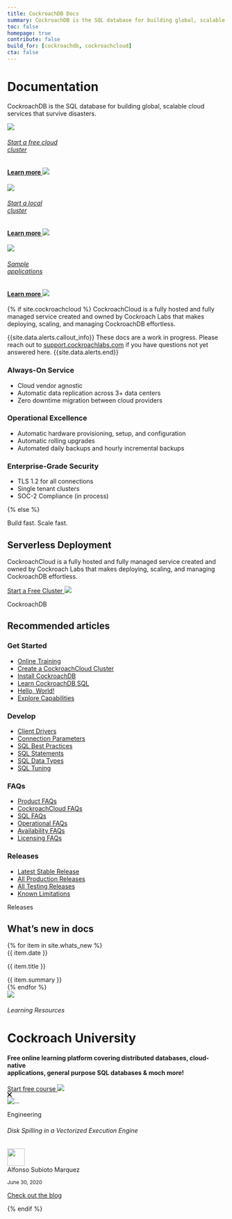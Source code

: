 ```yaml
---
title: CockroachDB Docs
summary: CockroachDB is the SQL database for building global, scalable cloud services that survive disasters.
toc: false
homepage: true
contribute: false
build_for: [cockroachdb, cockroachcloud]
cta: false
---
```


<div class="home-header mb-xl-5 bg-cover bg-cover__bg-3-1">
  <div class="p-2 p-md-5">
  <h1 class="m-0 text-white">Documentation</h1>
  <p class="mt-0 pb-4 text-white">CockroachDB is the SQL database for building global, scalable cloud services that survive disasters.</p>
    <div class="row d-lg-flex mx-0">
      <div class="col-lg-4 mb-3 mb-lg-0 pb-5">
        <div class="card card-link h-100 d-flex text-center">
        <a href="https://www.cockroachlabs.com/docs/cockroachcloud/quickstart.html" class="h-100">
          <div class="card-body p-4 d-flex flex-column justify-content-center align-items-center h-100 card-header-overlap">
            <img class="m-0 mb-4 mt-3" src="{{ 'images/icon-in-browser.svg' | relative_url }}"/>
            <h6 class="m-0 text-black">Start a free cloud<br> cluster</h6>
            <h4 class="mt-auto mb-0 text-electric-purple font-poppins-sb">Learn more <img class="m-0 ml-2" src="{{ 'images/icon-arrow-right-purple.svg' | relative_url }}"/></h4>
          </div>
          </a>
        </div>
      </div>
      <div class="col-lg-4 mb-3 mb-lg-0 pb-5">
        <div class="card card-link h-100 d-flex text-center">
        <a href="https://www.cockroachlabs.com/docs/dev/secure-a-cluster.html" class="h-100">
          <div class="card-body p-4 d-flex flex-column justify-content-center align-items-center h-100 card-header-overlap">
          <img class="m-0 mb-4 mt-3" src="{{ 'images/icon-sample-apps.svg' | relative_url }}"/>
            <h6 class="m-0 text-black">Start a local <br>cluster</h6>
            <h4 class="mt-auto mb-0  text-electric-purple font-poppins-sb">Learn more <img class="m-0 ml-2" src="{{ 'images/icon-arrow-right-purple.svg' | relative_url }}"/></h4>
          </div>
          </a>
        </div>
        </div>
      <div class="col-lg-4 mb-3 mb-lg-0 pb-5">
        <div class="card card-link h-100 d-flex text-center">
        <a href="https://www.cockroachlabs.com/docs/dev/hello-world-example-apps.html" class="h-100">
          <div class="card-body p-4 d-flex flex-column justify-content-center align-items-center h-100 card-header-overlap">
          <img class="m-0 mb-4 mt-3" src="{{ 'images/icon-deploy-cloud.svg' | relative_url }}"/>
            <h6 class="m-0 text-black">Sample <br>applications</h6>
            <h4 class="mt-auto mb-0  text-electric-purple font-poppins-sb">Learn more <img class="m-0 ml-2" src="{{ 'images/icon-arrow-right-purple.svg' | relative_url }}"/></h4>
          </div>
          </a>
        </div>
      </div>
    </div>
  </div>
</div>



{% if site.cockroachcloud %}
CockroachCloud is a fully hosted and fully managed service created and owned by Cockroach Labs that makes deploying, scaling, and managing CockroachDB effortless.

{{site.data.alerts.callout_info}}
These docs are a work in progress. Please reach out to [support.cockroachlabs.com](https://support.cockroachlabs.com) if you have questions not yet answered here.
{{site.data.alerts.end}}

### Always-On Service

- Cloud vendor agnostic
- Automatic data replication across 3+ data centers
- Zero downtime migration between cloud providers

### Operational Excellence

- Automatic hardware provisioning, setup, and configuration
- Automatic rolling upgrades
- Automated daily backups and hourly incremental backups

### Enterprise-Grade Security

- TLS 1.2 for all connections
- Single tenant clusters
- SOC-2 Compliance (in process)

{% else %}

<div class="container">

  <div class="row pt-5 mt-5 pb-5 mb-5">
    <div class="col-lg-8">
    <p class="overline">Build fast. Scale fast.</p>
    <h2 class="mt-0">Serverless Deployment</h2>
    <p class="h4">CockroachCloud is a fully hosted and fully managed service created and owned by Cockroach Labs that makes deploying, scaling, and managing CockroachDB effortless.</p>
    <a class="btn btn-redirect mt-3" href="https://cockroachlabs.cloud/signup">Start a Free Cluster <img class="m-0" src="{{ 'images/arrow-left.svg' | relative_url }}"/></a>
    </div>
  </div>

  <div class="row">
    <div class="col-12">
      <p class="overline">CockroachDB</p>
      <h2 class="mt-2">Recommended articles</h2>
    </div>
  </div>

  <div class="row display-flex pb-4 mb-5">
    <div class="col-6 col-lg-3">
      <h3 class="mt-3">Get Started</h3>
      <div class="landing-column-content">
      <ul>
        <li><a href="https://university.cockroachlabs.com/catalog">Online Training</a></li>
        <li><a href="https://www.cockroachlabs.com/docs/cockroachcloud/quickstart.html">Create a CockroachCloud Cluster</a></li>
        <li><a href="install-cockroachdb.html">Install CockroachDB</a></li>
        <li><a href="learn-cockroachdb-sql.html">Learn CockroachDB SQL</a></li>
        <li><a href="build-an-app-with-cockroachdb.html">Hello, World!</a></li>
        <li><a href="demo-fault-tolerance-and-recovery.html">Explore Capabilities</a></li>
        </ul>
      </div>
    </div>
    <div class="col-6 col-lg-3">
      <h3 class="mt-3">Develop</h3>
      <div class="landing-column-content">
      <ul>
        <li><a href="install-client-drivers.html">Client Drivers</a></li>
        <li><a href="connection-parameters.html">Connection Parameters</a></li>
        <li><a href="performance-best-practices-overview.html">SQL Best Practices</a></li>
        <li><a href="sql-statements.html">SQL Statements</a></li>
        <li><a href="data-types.html">SQL Data Types</a></li>
        <li><a href="sql-tuning-with-explain.html">SQL Tuning</a></li>
        </ul>
      </div>
    </div>
    <div class="col-6 col-lg-3">
      <h3 class="mt-3">FAQs</h3>
      <div class="landing-column-content">
      <ul>
        <li><a href="/docs/stable/frequently-asked-questions.html">Product FAQs</a></li>
        <li><a href="/docs/cockroachcloud/frequently-asked-questions.html">CockroachCloud FAQs</a></li>
        <li><a href="/docs/stable/sql-faqs.html">SQL FAQs</a></li>
        <li><a href="/docs/stable/operational-faqs.html">Operational FAQs</a></li>
        <li><a href="/docs/stable/multi-active-availability.html">Availability FAQs</a></li>
        <li><a href="/docs/stable/licensing-faqs.html">Licensing FAQs</a></li>
        </ul>
      </div>
    </div>
    <div class="col-6 col-lg-3">
      <h3 class="mt-3">Releases</h3>
      <div class="landing-column-content">
      <ul>
        <li><a href="/docs/releases/v20.2.2.html">Latest Stable Release</a></li>
        <li><a href="/docs/releases/#production-releases">All Production Releases</a></li>
        <li><a href="/docs/releases/#testing-releases">All Testing Releases</a></li>
        <li><a href="/docs/stable/known-limitations.html">Known Limitations</a></li>
        </ul>
      </div>
    </div>
  </div>


<p class="overline">Releases</p>
  <h2 class="mt-2">What’s new in docs</h2>

<div class="row">
    <div class="col-lg-8">
    {% for item in site.whats_new %}
      <div class="row mb-3">
        <div class="col-lg-3 pr-lg-0 text-gray-500"><div class="border-bottom d-flex h-100 h4">{{ item.date }}</div></div>
        <div class="col-lg-8 pl-lg-0">
        <div class="border-bottom">
          <div><p class="font-weight-bold m-0 h5">{{ item.title }}</p></div>
          <div class="text-gray-600 pb-3 h4">{{ item.summary }}</div>
          </div>
        </div>
      </div>
    {% endfor %}
  </div>
</div>


<div class="row pt-5">
  <div class="col-lg-12 mb-5">
    <div class="card shadow position-relative alert alert-dismissable">
      <a
        class="close close-card position-absolute"
        href=""
        data-dismiss="alert"
        aria-label="Close"
        ><img class="m-0" src="{{ 'images/icon-cancel.svg' | relative_url }}"
      /></a>
      <div class="card-body p-5 text-white bg-blackk-texture-logo m-3">
        <h6 class="m-0">Learning Resources</h6>
        <h1 class="m-0 text-white">Cockroach University</h1>
        <h4 class="mt-0 pb-3">
          Free online learning platform covering distributed databases,
          cloud-native <br />applications, general purpose SQL databases & moch
          more!
        </h4>
        <a class="mb-3 text-ice-temple text-decoration-none" href="https://www.cockroachlabs.com/cockroach-university/"
          >Start free course
          <img class="ml-1 m-0" src="{{ 'images/icon-arrow-right-ice-temple.svg' | relative_url }}"
        /></a>
      </div>
    </div>
  </div>
</div>

<div class="row">
  <div class="col-lg-12">
    <div class="card shadow position-relative alert alert-dismissable">
      <a
        class="close close-card position-absolute"
        href="#"
        data-dismiss="alert"
        aria-label="Close"
        ><svg
          width="11"
          height="11"
          viewBox="0 0 11 11"
          fill="none"
          xmlns="http://www.w3.org/2000/svg"
        >
          <path
            fill-rule="evenodd"
            clip-rule="evenodd"
            d="M1.75373 0.387174C1.37633 0.00977659 0.764449 0.00977659 0.387052 0.387174C0.00965453 0.764571 0.00965453 1.37645 0.387052 1.75385L3.73733 5.10413L0.387052 8.4544C0.00965451 8.8318 0.00965451 9.44368 0.387052 9.82108C0.764449 10.1985 1.37633 10.1985 1.75373 9.82108L5.104 6.4708L8.45428 9.82108C8.83168 10.1985 9.44356 10.1985 9.82096 9.82108C10.1984 9.44368 10.1984 8.8318 9.82096 8.4544L6.47068 5.10413L9.82096 1.75385C10.1984 1.37645 10.1984 0.764571 9.82096 0.387174C9.44356 0.00977658 8.83168 0.00977658 8.45428 0.387174L5.104 3.73745L1.75373 0.387174Z"
            fill="black"
          />
        </svg>
      </a>
      <div class="row no-gutters p-3">
        <div class="col-md-4 m-0">
          <img
            src="{{ 'images/disk-spilling.png' | relative_url }}"
            class="card-img m-0"
            alt="..."
          />
        </div>
        <div class="col-md-8">
          <div class="card-body p-0 pl-4">
            <p
              class="d-inline-block caption-sm rounded py-1 px-3 bg-purple-transparent font-weight-bold text-purple-300 m-0"
            >
              Engineering
            </p>
            <h6 class="card-title font-weight-bold mt-3">
              Disk Spilling in a Vectorized Execution Engine
            </h6>
            <div class="d-flex align-items-center">
              <div>
                <img
                  class="m-0"
                  width="40"
                  src="{{ 'images/alfonso-subioto-marquez.png' | relative_url }}"
                  alt=""
                />
              </div>
              <div class="ml-3 d-flex flex-column justify-content-center">
                <div class="card-text m-0 lh-n">Alfonso Subioto Marquez</div>
                <p class="card-text m-0 lh-n">
                  <small class="text-muted">June 30, 2020</small>
                </p>
              </div>
            </div>
          </div>
        </div>
      </div>
    </div>
  </div>
</div>
<div class="text-center">
<a class="btn btn-outline-primary mt-3" href="https://www.cockroachlabs.com/blog/">Check out the blog</a>
</div>

</div>

{% endif %}
